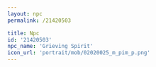 ```yaml
---
layout: npc
permalink: /21420503

title: Npc
id: '21420503'
npc_name: 'Grieving Spirit'
icon_url: 'portrait/mob/02020025_m_pim_p.png'
---
```

